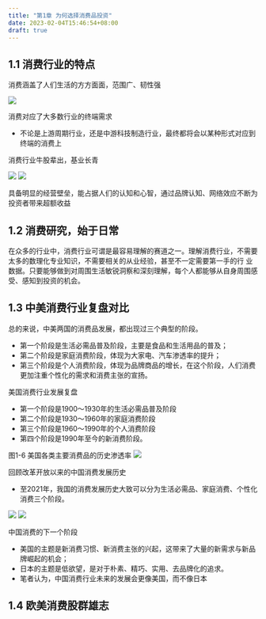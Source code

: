 ```yaml
---
title: "第1章 为何选择消费品投资"
date: 2023-02-04T15:46:54+08:00
draft: true
---
```


## 1.1 消费行业的特点

消费涵盖了人们生活的方方面面，范围广、韧性强

![](https://res.weread.qq.com/wrepub/CB_3300026158_025-01.jpg)

消费对应了大多数行业的终端需求

- 不论是上游周期行业，还是中游科技制造行业，最终都将会以某种形式对应到终端的消费上


消费行业牛股辈出，基业长青

![](https://res.weread.qq.com/wrepub/CB_3300026158_029-01.jpg)
![](https://res.weread.qq.com/wrepub/CB_3300026158_030-01.jpg)

具备明显的经营壁垒，能占据人们的认知和心智，通过品牌认知、网络效应不断为投资者带来超额收益



## 1.2 消费研究，始于日常

在众多的行业中，消费行业可谓是最容易理解的赛道之一。理解消费行业，不需要太多的数理化专业知识，不需要相关的从业经验，甚至不一定需要第一手的行
业数据。只要能够做到对周围生活敏锐洞察和深刻理解，每个人都能够从自身周围感受、感知到投资的机会。



## 1.3 中美消费行业复盘对比

总的来说，中美两国的消费品发展，都出现过三个典型的阶段。

- 第一个阶段是生活必需品普及阶段，主要是食品和生活用品的普及；
- 第二个阶段是家庭消费阶段，体现为大家电、汽车渗透率的提升；
- 第三个阶段是个人消费阶段，体现为品牌商品的增长，在这个阶段，人们消费更加注重个性化的需求和消费主张的宣扬。


美国消费行业发展复盘

- 第一个阶段是1900～1930年的生活必需品普及阶段
- 第二个阶段是1930～1960年的家庭消费阶段
- 第三个阶段是1960～1990年的个人消费阶段
- 第四个阶段是1990年至今的新消费阶段。

图1-6 美国各类主要消费品的历史渗透率
![](https://res.weread.qq.com/wrepub/CB_3300026158_033-01.jpg)


回顾改革开放以来的中国消费发展历史

- 至2021年，我国的消费发展历史大致可以分为生活必需品、家庭消费、个性化消费三个阶段。

![](https://res.weread.qq.com/wrepub/CB_3300026158_037-01.jpg)
![](https://res.weread.qq.com/wrepub/CB_3300026158_037-02.jpg)

中国消费的下一个阶段

- 美国的主题是新消费习惯、新消费主张的兴起，这带来了大量的新需求与新品牌崛起的机会；
- 日本的主题是低欲望，是对于朴素、精巧、实用、去品牌化的追求。
- 笔者认为，中国消费行业未来的发展会更像美国，而不像日本


## 1.4 欧美消费股群雄志
